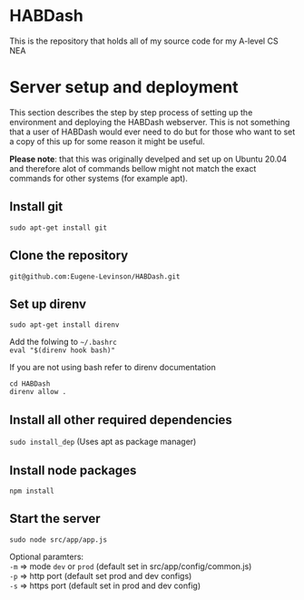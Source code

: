 # HABDash

This is the repository that holds all of my source code for my A-level CS NEA  

# Server setup and deployment

This section describes the step by step process of setting up the environment and deploying the HABDash webserver. This is not something that a user of HABDash would ever need to do but for those who want to set a copy of this up for some reason it might be useful.

**Please note**: that this was originally develped and set up on Ubuntu 20.04 and therefore alot of commands bellow might not match the exact commands for other systems (for example apt).

## Install git

`sudo apt-get install git`

## Clone the repository

`git@github.com:Eugene-Levinson/HABDash.git`

## Set up direnv
  
`sudo apt-get install direnv`  

Add the folwing to `~/.bashrc`  
`eval "$(direnv hook bash)"`

If you are not using bash refer to direnv documentation

`cd HABDash`  
`direnv allow .` 

## Install all other required dependencies
  
`sudo install_dep` (Uses apt as package manager)

## Install node packages

`npm install`

## Start the server

`sudo node src/app/app.js`

Optional paramters:  
`-m` => mode `dev` or `prod` (default set in src/app/config/common.js)  
`-p` => http port (default set prod and dev configs)  
`-s` => https port (default set in prod and dev config)
